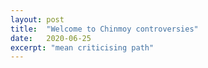 ```yaml
---
layout: post
title:  "Welcome to Chinmoy controversies"
date:   2020-06-25
excerpt: "mean criticising path"
---
```

